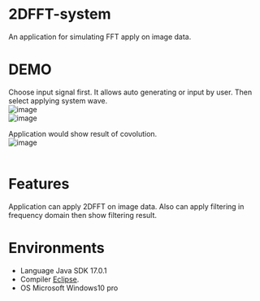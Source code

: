 # 2DFFT-system
An application for simulating FFT apply on image data.

# DEMO


Choose input signal first. It allows auto generating or input by user. Then select applying system wave.<br />
![image]()<br />
![image]()<br />

Application would show result of covolution.<br />
![image]()<br /><br />


# Features

Application can apply 2DFFT on image data. Also can apply filtering in frequency domain then show filtering result.

# Environments 

* Language Java SDK 17.0.1
* Compiler [Eclipse](https://www.eclipse.org/).
* OS Microsoft Windows10 pro

